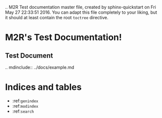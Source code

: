 .. M2R Test documentation master file, created by
   sphinx-quickstart on Fri May 27 22:33:51 2016.
   You can adapt this file completely to your liking, but it should at least
   contain the root `toctree` directive.

M2R's Test Documentation!
=========================

## Test Document


.. mdinclude:: ../docs/example.md



Indices and tables
==================

* :ref:`genindex`
* :ref:`modindex`
* :ref:`search`

